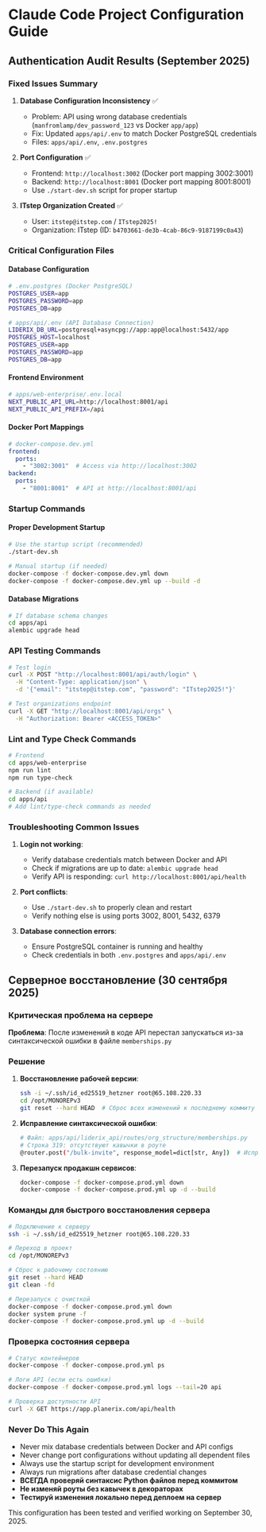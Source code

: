 # Claude Code Project Configuration Guide

## Authentication Audit Results (September 2025)

### Fixed Issues Summary

1. **Database Configuration Inconsistency** ✅
   - Problem: API using wrong database credentials (`manfromlamp/dev_password_123` vs Docker `app/app`)
   - Fix: Updated `apps/api/.env` to match Docker PostgreSQL credentials
   - Files: `apps/api/.env`, `.env.postgres`

2. **Port Configuration** ✅
   - Frontend: `http://localhost:3002` (Docker port mapping 3002:3001)
   - Backend: `http://localhost:8001` (Docker port mapping 8001:8001)
   - Use `./start-dev.sh` script for proper startup

3. **ITstep Organization Created** ✅
   - User: `itstep@itstep.com` / `ITstep2025!`
   - Organization: ITstep (ID: `b4703661-de3b-4cab-86c9-9187199c0a43`)

### Critical Configuration Files

#### Database Configuration
```bash
# .env.postgres (Docker PostgreSQL)
POSTGRES_USER=app
POSTGRES_PASSWORD=app
POSTGRES_DB=app

# apps/api/.env (API Database Connection)
LIDERIX_DB_URL=postgresql+asyncpg://app:app@localhost:5432/app
POSTGRES_HOST=localhost
POSTGRES_USER=app
POSTGRES_PASSWORD=app
POSTGRES_DB=app
```

#### Frontend Environment
```bash
# apps/web-enterprise/.env.local
NEXT_PUBLIC_API_URL=http://localhost:8001/api
NEXT_PUBLIC_API_PREFIX=/api
```

#### Docker Port Mappings
```yaml
# docker-compose.dev.yml
frontend:
  ports:
    - "3002:3001"  # Access via http://localhost:3002
backend:
  ports:
    - "8001:8001"  # API at http://localhost:8001/api
```

### Startup Commands

#### Proper Development Startup
```bash
# Use the startup script (recommended)
./start-dev.sh

# Manual startup (if needed)
docker-compose -f docker-compose.dev.yml down
docker-compose -f docker-compose.dev.yml up --build -d
```

#### Database Migrations
```bash
# If database schema changes
cd apps/api
alembic upgrade head
```

### API Testing Commands
```bash
# Test login
curl -X POST "http://localhost:8001/api/auth/login" \
  -H "Content-Type: application/json" \
  -d '{"email": "itstep@itstep.com", "password": "ITstep2025!"}'

# Test organizations endpoint
curl -X GET "http://localhost:8001/api/orgs" \
  -H "Authorization: Bearer <ACCESS_TOKEN>"
```

### Lint and Type Check Commands
```bash
# Frontend
cd apps/web-enterprise
npm run lint
npm run type-check

# Backend (if available)
cd apps/api
# Add lint/type-check commands as needed
```

### Troubleshooting Common Issues

1. **Login not working**:
   - Verify database credentials match between Docker and API
   - Check if migrations are up to date: `alembic upgrade head`
   - Verify API is responding: `curl http://localhost:8001/api/health`

2. **Port conflicts**:
   - Use `./start-dev.sh` to properly clean and restart
   - Verify nothing else is using ports 3002, 8001, 5432, 6379

3. **Database connection errors**:
   - Ensure PostgreSQL container is running and healthy
   - Check credentials in both `.env.postgres` and `apps/api/.env`

## Серверное восстановление (30 сентября 2025)

### Критическая проблема на сервере
**Проблема**: После изменений в коде API перестал запускаться из-за синтаксической ошибки в файле `memberships.py`

### Решение
1. **Восстановление рабочей версии**:
   ```bash
   ssh -i ~/.ssh/id_ed25519_hetzner root@65.108.220.33
   cd /opt/MONOREPv3
   git reset --hard HEAD  # Сброс всех изменений к последнему коммиту
   ```

2. **Исправление синтаксической ошибки**:
   ```bash
   # Файл: apps/api/liderix_api/routes/org_structure/memberships.py
   # Строка 319: отсутствуют кавычки в роуте
   @router.post("/bulk-invite", response_model=dict[str, Any])  # Исправлено
   ```

3. **Перезапуск продакшн сервисов**:
   ```bash
   docker-compose -f docker-compose.prod.yml down
   docker-compose -f docker-compose.prod.yml up -d --build
   ```

### Команды для быстрого восстановления сервера
```bash
# Подключение к серверу
ssh -i ~/.ssh/id_ed25519_hetzner root@65.108.220.33

# Переход в проект
cd /opt/MONOREPv3

# Сброс к рабочему состоянию
git reset --hard HEAD
git clean -fd

# Перезапуск с очисткой
docker-compose -f docker-compose.prod.yml down
docker system prune -f
docker-compose -f docker-compose.prod.yml up -d --build
```

### Проверка состояния сервера
```bash
# Статус контейнеров
docker-compose -f docker-compose.prod.yml ps

# Логи API (если есть ошибки)
docker-compose -f docker-compose.prod.yml logs --tail=20 api

# Проверка доступности API
curl -X GET https://app.planerix.com/api/health
```

### Never Do This Again
- Never mix database credentials between Docker and API configs
- Never change port configurations without updating all dependent files
- Always use the startup script for development environment
- Always run migrations after database credential changes
- **ВСЕГДА проверяй синтаксис Python файлов перед коммитом**
- **Не изменяй роуты без кавычек в декораторах**
- **Тестируй изменения локально перед деплоем на сервер**

This configuration has been tested and verified working on September 30, 2025.